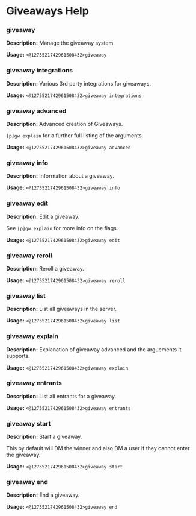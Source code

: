 # Giveaways Help

### giveaway

**Description:** Manage the giveaway system

**Usage:** `<@1275521742961508432>giveaway`

### giveaway integrations

**Description:** Various 3rd party integrations for giveaways.

**Usage:** `<@1275521742961508432>giveaway integrations`

### giveaway advanced

**Description:** Advanced creation of Giveaways.


`[p]gw explain` for a further full listing of the arguments.

**Usage:** `<@1275521742961508432>giveaway advanced`

### giveaway info

**Description:** Information about a giveaway.

**Usage:** `<@1275521742961508432>giveaway info`

### giveaway edit

**Description:** Edit a giveaway.

See `[p]gw explain` for more info on the flags.

**Usage:** `<@1275521742961508432>giveaway edit`

### giveaway reroll

**Description:** Reroll a giveaway.

**Usage:** `<@1275521742961508432>giveaway reroll`

### giveaway list

**Description:** List all giveaways in the server.

**Usage:** `<@1275521742961508432>giveaway list`

### giveaway explain

**Description:** Explanation of giveaway advanced and the arguements it supports.

**Usage:** `<@1275521742961508432>giveaway explain`

### giveaway entrants

**Description:** List all entrants for a giveaway.

**Usage:** `<@1275521742961508432>giveaway entrants`

### giveaway start

**Description:** Start a giveaway.

This by default will DM the winner and also DM a user if they cannot enter the giveaway.

**Usage:** `<@1275521742961508432>giveaway start`

### giveaway end

**Description:** End a giveaway.

**Usage:** `<@1275521742961508432>giveaway end`


